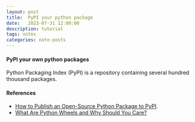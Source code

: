 ```yaml
---
layout: post
title:  PyPI your python package
date:   2023-07-31 12:00:00
description: tutorial
tags: notes
categories: note-posts
---
```

#### PyPI your own python packages

Python Packaging Index (PyPI) is a repository containing several hundred thousand packages. 


#### References
<ul>
    <li><a href="https://realpython.com/pypi-publish-python-package/#configuring-your-package">How to Publish an Open-Source Python Package to PyPI</a>.</li>
    <li><a href="https://realpython.com/python-wheels/">What Are Python Wheels and Why Should You Care?</a></li>
</ul>
